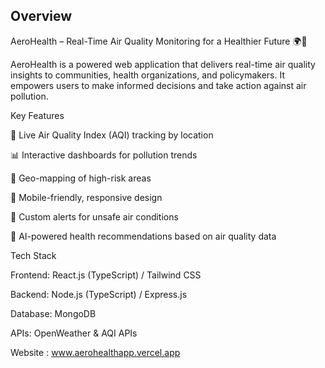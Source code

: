 
## Overview

 AeroHealth – Real-Time Air Quality Monitoring for a Healthier Future 🌍💨

AeroHealth is a powered web application that delivers real-time air quality insights to communities, health organizations, and policymakers.
It empowers users to make informed decisions and take action against air pollution.

Key Features

📡 Live Air Quality Index (AQI) tracking by location

📊 Interactive dashboards for pollution trends

📍 Geo-mapping of high-risk areas

📱 Mobile-friendly, responsive design

🔔 Custom alerts for unsafe air conditions

🧠 AI-powered health recommendations based on air quality data


Tech Stack

Frontend: React.js (TypeScript) / Tailwind CSS

Backend: Node.js (TypeScript) / Express.js

Database: MongoDB

APIs: OpenWeather & AQI APIs

Website : www.aerohealthapp.vercel.app

